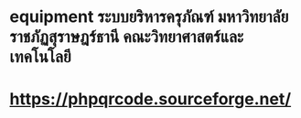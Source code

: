 # equipment ระบบยริหารครุภัณฑ์ มหาวิทยาลัยราชภัฏสุราษฎร์ธานี คณะวิทยาศาสตร์และเทคโนโลยี

# https://phpqrcode.sourceforge.net/
